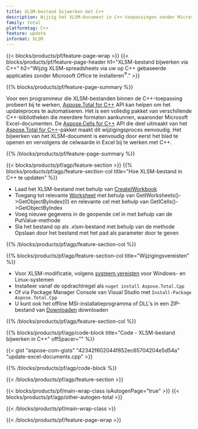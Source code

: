 ```yaml
---
title: XLSM-bestand bijwerken met C++
description: Wijzig het XLSM-document in C++-toepassingen zonder Microsoft Excel te gebruiken.
family: total
platformtag: C++
feature: update
informat: XLSM
---
```

{{< blocks/products/pf/feature-page-wrap >}}
{{< blocks/products/pf/feature-page-header h1="XLSM-bestand bijwerken via C++" h2="Wijzig XLSM-spreadsheets via uw op C++ gebaseerde applicaties zonder Microsoft Office te installeren<sup>&reg;</sup>." >}}

{{% blocks/products/pf/feature-page-summary %}}

Voor een programmeur die XLSM-bestanden binnen de C++-toepassing probeert bij te werken, [Aspose.Total for C++](https://products.aspose.com/total/cpp/) API kan helpen om het updateproces te automatiseren. Het is een volledig pakket van verschillende C++-bibliotheken die meerdere formaten aankunnen, waaronder Microsoft Excel-documenten. De [Aspose.Cells for C++](https://products.aspose.com/cells/cpp/) API die deel uitmaakt van het [Aspose.Total for C++](https://products.aspose.com/total/cpp/)-pakket maakt dit wijzigingsproces eenvoudig. Het bijwerken van het XLSM-document is eenvoudig door eerst het blad te openen en vervolgens de celwaarde in Excel bij te werken met C++.

{{% /blocks/products/pf/feature-page-summary %}}

{{< blocks/products/pf/agp/feature-section >}}
{{% blocks/products/pf/agp/feature-section-col title="Hoe XLSM-bestand in C++ te updaten" %}}

- Laad het XLSM-bestand met behulp van [CreateIWorkbook](https://reference.aspose.com/cells/cpp/class/aspose.cells.factory#a93f7282b976d2a001d44198dedaceee8)
- Toegang tot relevante [Worksheet](https://reference.aspose.com/cells/cpp/class/aspose.cells.i_worksheet) met behulp van GetIWorksheets()->GetObjectByIndex(0) en relevante cel met behulp van GetICells()->GetObjectByIndex
- Voeg nieuwe gegevens in de geopende cel in met behulp van de PutValue-methode
- Sla het bestand op als .xlsm-bestand met behulp van de methode Opslaan door het bestand met het pad als parameter door te geven

{{% /blocks/products/pf/agp/feature-section-col %}}

{{% blocks/products/pf/agp/feature-section-col title="Wijzigingsvereisten" %}}

- Voor XLSM-modificatie, volgens [systeem vereisten](https://docs.aspose.com/cells/cpp/system-requirements/) voor Windows- en Linux-systemen 
- Installeer vanaf de opdrachtregel als ```nuget install Aspose.Total.Cpp```
- Of via Package Manager Console van Visual Studio met ```Install-Package Aspose.Total.Cpp```
- U kunt ook het offline MSI-installatieprogramma of DLL's in een ZIP-bestand van [Downloaden](https://releases.aspose.com/cells/cpp) downloaden

{{% /blocks/products/pf/agp/feature-section-col %}}

{{% blocks/products/pf/agp/code-block title="Code - XLSM-bestand bijwerken in C++" offSpacer="" %}}

{{< gist "aspose-com-gists" "42342f602044f852ec65704204e5d54a" "update-excel-documents.cpp" >}}

{{% /blocks/products/pf/agp/code-block %}}

{{< /blocks/products/pf/agp/feature-section >}}

{{< blocks/products/pf/main-wrap-class isAutogenPage="true" >}}
{{< blocks/products/pf/agp/other-autogen-total >}}

{{< /blocks/products/pf/main-wrap-class >}}

{{< /blocks/products/pf/feature-page-wrap >}}